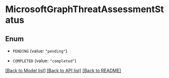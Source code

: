 # MicrosoftGraphThreatAssessmentStatus

## Enum


* `PENDING` (value: `"pending"`)

* `COMPLETED` (value: `"completed"`)


[[Back to Model list]](../README.md#documentation-for-models) [[Back to API list]](../README.md#documentation-for-api-endpoints) [[Back to README]](../README.md)



